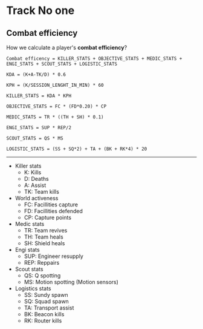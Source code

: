 # Track No one

## Combat efficiency

How we calculate a player's **combat efficiency**?

```
Combat efficency = KILLER_STATS + OBJECTIVE_STATS + MEDIC_STATS + ENGI_STATS + SCOUT_STATS + LOGISTIC_STATS
```

`KDA = (K+A-TK/D) * 0.6`

`KPH = (K/SESSION_LENGHT_IN_MIN) * 60`

`KILLER_STATS = KDA * KPH`

`OBJECTIVE_STATS = FC * (FD*0.20) * CP`

`MEDIC_STATS = TR * ((TH + SH) * 0.1)`

`ENGI_STATS = SUP * REP/2`

`SCOUT_STATS = QS * MS`

`LOGISTIC_STATS = (SS + SQ*2) + TA + (BK + RK*4) * 20`

---

* Killer stats
  * K: Kills
  * D: Deaths
  * A: Assist
  * TK: Team kills
* World activeness
  * FC: Facillities capture
  * FD: Facillities defended
  * CP: Capture points
* Medic stats
  * TR: Team revives
  * TH: Team heals
  * SH: Shield heals
* Engi stats
  * SUP: Engineer resupply
  * REP: Reppairs
* Scout stats
  * QS: Q spotting
  * MS: Motion spotting (Motion sensors)
* Logistics stats
  * SS: Sundy spawn
  * SQ: Squad spawn
  * TA: Transport assist
  * BK: Beacon kills
  * RK: Router kills